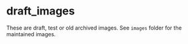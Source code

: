 # draft_images

These are draft, test or old archived images. See `images` folder for the maintained images.
